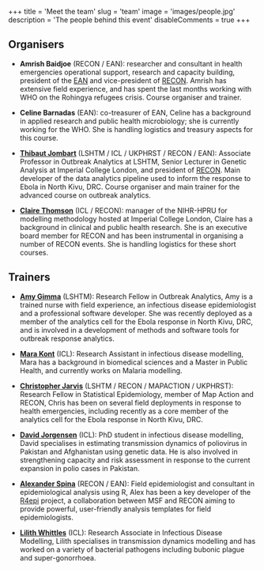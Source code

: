 +++
title = 'Meet the team'
slug = 'team'
image = 'images/people.jpg'
description = 'The people behind this event'
disableComments = true
+++





## Organisers

* **Amrish Baidjoe** (RECON / EAN): researcher and consultant in health
  emergencies operational support, research and capacity building, president of
  the [EAN](https://epietalumni.net/) and vice-president of
  [RECON](https://www.repidemicsconsortium.org/). Amrish has extensive field
  experience, and has spent the last months working with WHO on the Rohingya
  refugees crisis. Course organiser and trainer.


* **Celine Barnadas** (EAN): co-treasurer of EAN, Celine has a background in
  applied research and public health microbiology; she is currently working for
  the WHO. She is handling logistics and treasury aspects for this course.

* [**Thibaut Jombart**](https://thibautjombart.netlify.com/) (LSHTM / ICL /
  UKPHRST / RECON / EAN): Associate Professor in Outbreak Analytics at LSHTM, Senior
  Lecturer in Genetic Analysis at Imperial College London, and president of
  [RECON](https://www.repidemicsconsortium.org/). Main developer of the data
  analytics pipeline used to inform the response to Ebola in North Kivu,
  DRC. Course organiser and main trainer for the advanced course on outbreak
  analytics.


* [**Claire Thomson**](https://www.imperial.ac.uk/people/c.thomson) (ICL /
  RECON): manager of the NIHR-HPRU for modelling methodology hosted at Imperial
  College London, Claire has a background in clinical and public health
  research. She is an executive board member for RECON and has been instrumental in
  organising a number of RECON events. She is handling logistics for these short
  courses.




## Trainers

* [**Amy Gimma**](https://www.lshtm.ac.uk/aboutus/people/gimma.amy) (LSHTM):
  Research Fellow in Outbreak Analytics, Amy is a trained nurse with field
  experience, an infectious disease epidemiologist and a professional software
  developer. She was recently deployed as a member of the analytics cell for the
  Ebola response in North Kivu, DRC, and is involved in a development of methods
  and software tools for outbreak response analytics.


* [**Mara Kont**](https://www.imperial.ac.uk/people/mara.kont17) (ICL): Research
  Assistant in infectious disease modelling, Mara has a background in biomedical
  sciences and a Master in Public Health, and currently works on Malaria
  modelling.


* [**Christopher Jarvis**](https://uk.linkedin.com/in/c-jarvis) (LSHTM / RECON /
  MAPACTION / UKPHRST): Research Fellow in Statistical Epidemiology, member of Map Action
  and RECON, Chris has been on several field deployments in response to health
  emergencies, including recently as a core member of the analytics cell for the
  Ebola response in North Kivu, DRC.


* [**David Jorgensen**](https://www.imperial.ac.uk/people/david.jorgensen13)
  (ICL): PhD student in infectious disease modelling, David specialises in
  estimating transmission dynamics of poliovirus in Pakistan and Afghanistan
  using genetic data. He is also involved in strengthening capacity and risk
  assessment in response to the current expansion in polio cases in Pakistan.


* [**Alexander Spina**](https://github.com/aspina7) (RECON / EAN): Field
  epidemiologist and consultant in epidemiological analysis using R, Alex has
  been a key developer of the [R4epi](https://github.com/R4EPI/sitrep) project,
  a collaboration between MSF and RECON aiming to provide powerful,
  user-friendly analysis templates for field epidemiologists.


* [**Lilith Whittles**](https://lilithwhittles.com/) (ICL): Research Associate
  in Infectious Disease Modelling, Lilith specialises in transmission dynamics
  modelling and has worked on a variety of bacterial pathogens including bubonic
  plague and super-gonorrhoea.
  

